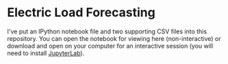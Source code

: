 # Electric Load Forecasting

I've put an IPython notebook file and two supporting CSV files into this repository.  You can open the notebook for viewing here (non-interactive) or download and open on your computer for an interactive session (you will need to install [JupyterLab](https://jupyter.org/install)).
